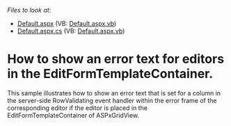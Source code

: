 <!-- default file list -->
*Files to look at*:

* [Default.aspx](./CS/WebApplication12/Default.aspx) (VB: [Default.aspx.vb](./VB/WebApplication12/Default.aspx.vb))
* [Default.aspx.cs](./CS/WebApplication12/Default.aspx.cs) (VB: [Default.aspx.vb](./VB/WebApplication12/Default.aspx.vb))
<!-- default file list end -->
# How to show an error text for editors in the EditFormTemplateContainer.


<p>This sample illustrates how to show an error text that is set for a column in the server-side RowValidating event handler within the error frame of the corresponding editor if the editor is placed in the EditFormTemplateContainer of ASPxGridView.</p>

<br/>


